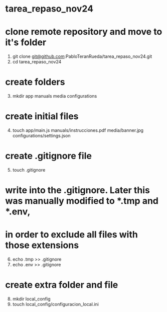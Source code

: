 # tarea_repaso_nov24
# clone remote repository and move to it's folder
1. git clone git@github.com:PabloTeranRueda/tarea_repaso_nov24.git
2. cd tarea_repaso_nov24
# create folders
3. mkdir app manuals media configurations
# create initial files
4. touch app/main.js manuals/instrucciones.pdf media/banner.jpg configurations/settings.json
# create .gitignore file
5. touch .gitignore
# write into the .gitignore. Later this was manually modified to *.tmp and *.env,
# in order to exclude all files with those extensions
6. echo .tmp >> .gitignore
7. echo .env >> .gitignore
# create extra folder and file
8. mkdir local_config
9. touch local_config/configuracion_local.ini
